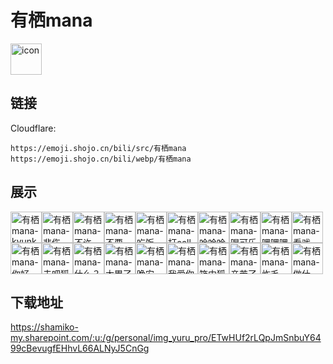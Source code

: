 # 有栖mana
<img src="https://emoji.shojo.cn/bili/src/有栖mana/icon.png" width="50" height="50" alt="icon">

## 链接
Cloudflare:
```
https://emoji.shojo.cn/bili/src/有栖mana
https://emoji.shojo.cn/bili/webp/有栖mana
```
## 展示
<img src="https://emoji.shojo.cn/bili/src/有栖mana/有栖mana-kyunkyun.png" width="50" height="50" alt="有栖mana-kyunkyun"><img src="https://emoji.shojo.cn/bili/src/有栖mana/有栖mana-悲伤.png" width="50" height="50" alt="有栖mana-悲伤"><img src="https://emoji.shojo.cn/bili/src/有栖mana/有栖mana-不许DD.png" width="50" height="50" alt="有栖mana-不许DD"><img src="https://emoji.shojo.cn/bili/src/有栖mana/有栖mana-不要.png" width="50" height="50" alt="有栖mana-不要"><img src="https://emoji.shojo.cn/bili/src/有栖mana/有栖mana-吃饭.png" width="50" height="50" alt="有栖mana-吃饭"><img src="https://emoji.shojo.cn/bili/src/有栖mana/有栖mana-打call.png" width="50" height="50" alt="有栖mana-打call"><img src="https://emoji.shojo.cn/bili/src/有栖mana/有栖mana-哈哈哈.png" width="50" height="50" alt="有栖mana-哈哈哈"><img src="https://emoji.shojo.cn/bili/src/有栖mana/有栖mana-喝可乐.png" width="50" height="50" alt="有栖mana-喝可乐"><img src="https://emoji.shojo.cn/bili/src/有栖mana/有栖mana-嘿嘿嘿嘿.png" width="50" height="50" alt="有栖mana-嘿嘿嘿嘿"><img src="https://emoji.shojo.cn/bili/src/有栖mana/有栖mana-看戏.png" width="50" height="50" alt="有栖mana-看戏"><img src="https://emoji.shojo.cn/bili/src/有栖mana/有栖mana-你好.png" width="50" height="50" alt="有栖mana-你好"><img src="https://emoji.shojo.cn/bili/src/有栖mana/有栖mana-去吧狐火.png" width="50" height="50" alt="有栖mana-去吧狐火"><img src="https://emoji.shojo.cn/bili/src/有栖mana/有栖mana-什么？.png" width="50" height="50" alt="有栖mana-什么？"><img src="https://emoji.shojo.cn/bili/src/有栖mana/有栖mana-太累了.png" width="50" height="50" alt="有栖mana-太累了"><img src="https://emoji.shojo.cn/bili/src/有栖mana/有栖mana-晚安.png" width="50" height="50" alt="有栖mana-晚安"><img src="https://emoji.shojo.cn/bili/src/有栖mana/有栖mana-我爱你.png" width="50" height="50" alt="有栖mana-我爱你"><img src="https://emoji.shojo.cn/bili/src/有栖mana/有栖mana-箱中狐狸.png" width="50" height="50" alt="有栖mana-箱中狐狸"><img src="https://emoji.shojo.cn/bili/src/有栖mana/有栖mana-辛苦了.png" width="50" height="50" alt="有栖mana-辛苦了"><img src="https://emoji.shojo.cn/bili/src/有栖mana/有栖mana-炸毛.png" width="50" height="50" alt="有栖mana-炸毛"><img src="https://emoji.shojo.cn/bili/src/有栖mana/有栖mana-做什么？.png" width="50" height="50" alt="有栖mana-做什么？">

## 下载地址

https://shamiko-my.sharepoint.com/:u:/g/personal/img_yuru_pro/ETwHUf2rLQpJmSnbuY6499cBevugfEHhvL66ALNyJ5CnGg